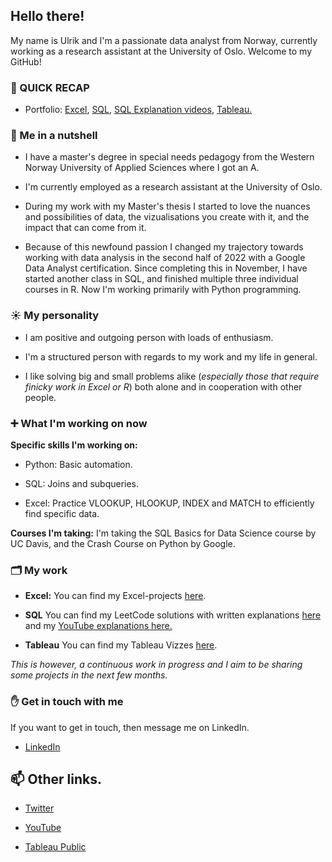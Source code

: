 ## Hello there!
My name is Ulrik and I'm a passionate data analyst from Norway, currently working as a research assistant at the University of Oslo. Welcome to my GitHub!

### 🚀 QUICK RECAP
- Portfolio: [Excel](https://github.com/UlrikDaae/Projects/tree/main/Excel), [SQL](https://github.com/UlrikDaae/Leetcode_Solutions/tree/main/SQL), [SQL Explanation videos](https://www.youtube.com/channel/UC1VJJHJPCkeOqn01ES3qwGQ), [Tableau.](https://public.tableau.com/app/profile/ivar.ulrik.daae.bj.rndal)


### 🥥  Me in a nutshell
  
- I have a master's degree in special needs pedagogy from the Western Norway University of Applied Sciences where I got an A. 

- I'm currently employed as a research assistant at the University of Oslo. 
 
- During my work with my Master's thesis I started to love the nuances and possibilities of data, the vizualisations you create with it, and the impact that can come from it. 

- Because of this newfound passion I changed my trajectory towards working with data analysis in the second half of 2022 with a Google Data Analyst certification. Since completing this in November, I have started another class in SQL, and finished multiple three individual courses in R. Now I'm working primarily with Python programming. 

### ☀️ My personality  
- I am positive and outgoing person with loads of enthusiasm. 

- I'm a structured person with regards to my work and my life in general. 

- I like solving big and small problems alike (_especially those that require finicky work in Excel or R_) both alone and in cooperation with other people. 
 

### ➕ What I'm working on now
**Specific skills I'm working on:** 
- Python: Basic automation.

- SQL: Joins and subqueries. 

- Excel: Practice VLOOKUP, HLOOKUP, INDEX and MATCH to efficiently find specific data. 

**Courses I'm taking:** I'm  taking the SQL Basics for Data Science course by UC Davis, and the Crash Course on Python by Google. 


### 🗂 My work
- **Excel:** You can find my Excel-projects [here](https://github.com/UlrikDaae/Projects/tree/main/Excel).

- **SQL** You can find my LeetCode solutions with written explanations [here](https://github.com/UlrikDaae/Leetcode_Solutions/tree/main/SQL) and my [YouTube explanations here.](https://www.youtube.com/channel/UC1VJJHJPCkeOqn01ES3qwGQ)

- **Tableau** You can find my Tableau Vizzes [here](https://public.tableau.com/app/profile/ivar.ulrik.daae.bj.rndal). 

 _This is however, a continuous work in progress and I aim to be sharing some projects in the next few months._



### ✋ Get in touch with me
If you want to get in touch, then message me on LinkedIn. 
- [LinkedIn](https://www.linkedin.com/in/ulrik-daae/)


## 📫 Other links. 
- [Twitter](https://twitter.com/UlrikDaae)

- [YouTube](https://www.youtube.com/channel/UC1VJJHJPCkeOqn01ES3qwGQ)

- [Tableau Public](https://public.tableau.com/app/profile/ivar.ulrik.daae.bj.rndal)
